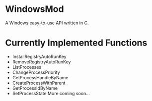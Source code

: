 # WindowsMod
A Windows easy-to-use API written in C.

# Currently Implemented Functions
 - InstallRegistryAutoRunKey
 - RemoveRegistryAutoRunKey
 - ListProcesses
 - ChangeProcessPriority
 - GetProcessHandleByName
 - CreateProcessWithParent
 - GetProcessIdByName
 - SetProcessState
 More coming soon...
